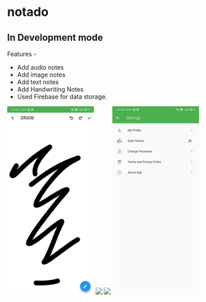 # notado
## In Development mode
Features - 
- Add audio notes
- Add image notes
- Add text notes
- Add Handwriting Notes
- Used Firebase for data storage.

<img src="assets/Screenshot_2020-08-29-18-14-02-967_com.example.notado.jpg" width="40%"> 
<img src="Screenshot_2020-08-29-18-14-38-090_com.example.notado.jpg" width="40%">
<img src="Screenshot_2020-08-29-18-14-31-028_com.example.notado.jpg" width="40%"> 
<img src="assets/Screenshot_2020-08-29-18-14-48-183_com.example.notado.jpg" width="40%">
